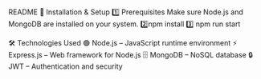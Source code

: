 README
🔧 Installation & Setup 
1️⃣ Prerequisites Make sure Node.js and MongoDB are installed on your system. 
2️⃣npm install 
3️⃣ npm run start

🛠 Technologies Used 
🟢 Node.js – JavaScript runtime environment 
⚡ Express.js – Web framework for Node.js 
🗄 MongoDB – NoSQL database 
🔒 JWT – Authentication and security
